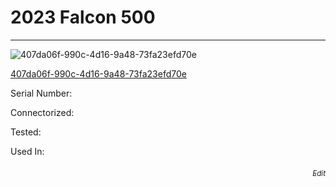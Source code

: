 # **2023 Falcon 500**
---

![407da06f-990c-4d16-9a48-73fa23efd70e](https://mcquaidrobotics.github.io/inv/images/407da06f-990c-4d16-9a48-73fa23efd70e.png)

[407da06f-990c-4d16-9a48-73fa23efd70e](https://mcquaidrobotics.github.io/inv/images/labels/lb-407da06f-990c-4d16-9a48-73fa23efd70e.png)

Serial Number: 

Connectorized: 

Tested: 

Used In: 


###### [<div style="text-align: right"><sub>Edit</sub></div>](https://github.com/McQuaidRobotics/inv/blob/main/guids/407da06f-990c-4d16-9a48-73fa23efd70e.md)

